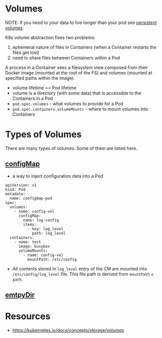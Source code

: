 # Volumes

NOTE: If you need to your data to live longer than your pod see [persistent volumes](https://kubernetes.io/docs/concepts/storage/persistent-volumes/).

K8s volume abstraction fixes two problems:

1. ephemeral nature of files in Containers (when a Container restarts the files get lost)
2. need to share files between Containers within a Pod

A process in a Container sees a filesystem view composed from their Docker image (mounted at the root of the FS) and volumes (mounted at specified paths within the image).

* volume lifetime == Pod lifetime
* volume is a directory (with some data) that is accessible to the Containers in a Pod
* `pod.spec.volumes` - what volumes to provide for a Pod
* `pod.spec.containers.volumeMounts` - where to mount volumes into Containers

# Types of Volumes

There are many types of volumes. Some of them are listed here.

## [configMap](https://kubernetes.io/docs/concepts/storage/volumes/#configmap)

* a way to inject configuration data into a Pod

```
apiVersion: v1
kind: Pod
metadata:
  name: configmap-pod
spec:
  volumes:
    - name: config-vol
      configMap:
        name: log-config
        items:
          - key: log_level
            path: log_level
  containers:
    - name: test
      image: busybox
      volumeMounts:
        - name: config-vol
          mountPath: /etc/config
```

* All contents stored in `log_level` entry of the CM are mounted into `/etc/config/log_level` file. This file path is derived from `mountPath` + `path`.

## [emtpyDir](https://kubernetes.io/docs/concepts/storage/volumes/#emptydir)

# Resources

* https://kubernetes.io/docs/concepts/storage/volumes
